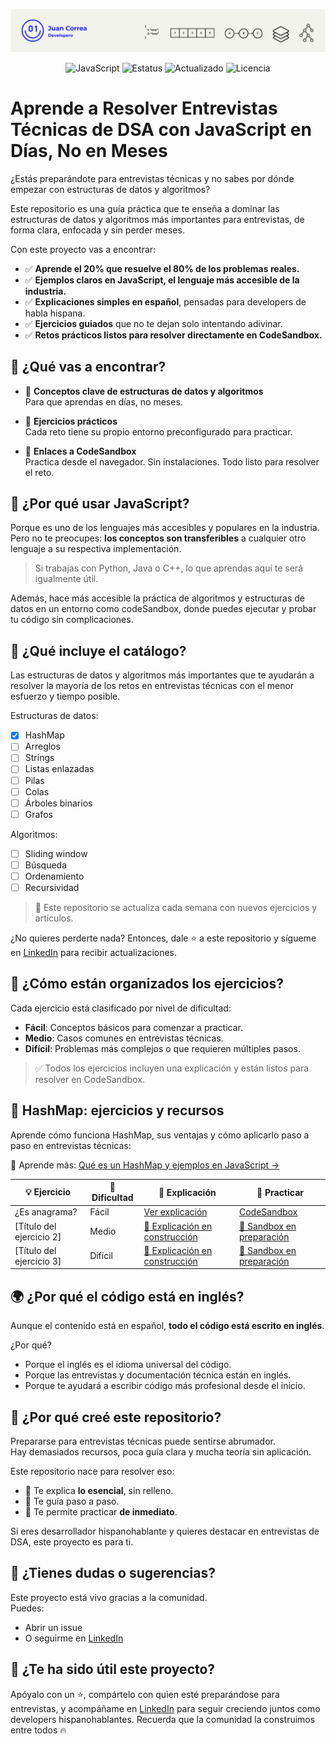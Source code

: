 <p align="center">
<img src="./assets/banner.png" alt="DSA-JS">
</p>
<p align="center">
<img src="https://img.shields.io/badge/JavaScript-100%25-yellow" alt="JavaScript">
<img src="https://img.shields.io/badge/Estatus-En%20progreso-yellow" alt="Estatus">
<img src="https://img.shields.io/badge/Actualizado-Abril%202025-blue" alt="Actualizado">
<img src="https://img.shields.io/badge/license-MIT-green" alt="Licencia">
</p>

# Aprende a Resolver Entrevistas Técnicas de DSA con JavaScript en Días, No en Meses

¿Estás preparándote para entrevistas técnicas y no sabes por dónde empezar con estructuras de datos y algoritmos?

Este repositorio es una guía práctica que te enseña a dominar las estructuras de datos y algoritmos más importantes para entrevistas, de forma clara, enfocada y sin perder meses.

Con este proyecto vas a encontrar:

- ✅ **Aprende el 20% que resuelve el 80% de los problemas reales.**
- ✅ **Ejemplos claros en JavaScript, el lenguaje más accesible de la industria.**
- ✅ **Explicaciones simples en español**, pensadas para developers de habla hispana.
- ✅ **Ejercicios guiados** que no te dejan solo intentando adivinar.
- ✅ **Retos prácticos listos para resolver directamente en CodeSandbox.**

## 🚀 ¿Qué vas a encontrar?

- 🧠 **Conceptos clave de estructuras de datos y algoritmos**  
  Para que aprendas en días, no meses.

- 🧪 **Ejercicios prácticos**  
  Cada reto tiene su propio entorno preconfigurado para practicar.

- 🔗 **Enlaces a CodeSandbox**  
  Practica desde el navegador. Sin instalaciones. Todo listo para resolver el reto.

## 📘 ¿Por qué usar JavaScript?

Porque es uno de los lenguajes más accesibles y populares en la industria.  
Pero no te preocupes: **los conceptos son transferibles** a cualquier otro lenguaje a su respectiva implementación.

> Si trabajas con Python, Java o C++, lo que aprendas aquí te será igualmente útil.

Además, hace más accesible la práctica de algoritmos y estructuras de datos en un entorno como codeSandbox, donde puedes ejecutar y probar tu código sin complicaciones.

## 🧩 ¿Qué incluye el catálogo?

Las estructuras de datos y algoritmos más importantes que te ayudarán a resolver la mayoría de los retos en entrevistas técnicas con el menor esfuerzo y tiempo posible.

Estructuras de datos:

- [x] HashMap
- [ ] Arreglos
- [ ] Strings
- [ ] Listas enlazadas
- [ ] Pilas
- [ ] Colas
- [ ] Árboles binarios
- [ ] Grafos

Algoritmos:

- [ ] Sliding window
- [ ] Búsqueda
- [ ] Ordenamiento
- [ ] Recursividad

> 📌 Este repositorio se actualiza cada semana con nuevos ejercicios y artículos.

¿No quieres perderte nada? Entonces, dale ⭐️ a este repositorio y sígueme en [LinkedIn](https://www.linkedin.com/in/juancorreaherrera/) para recibir actualizaciones.

## 🧠 ¿Cómo están organizados los ejercicios?

Cada ejercicio está clasificado por nivel de dificultad:

- **Fácil**: Conceptos básicos para comenzar a practicar.
- **Medio**: Casos comunes en entrevistas técnicas.
- **Difícil**: Problemas más complejos o que requieren múltiples pasos.

> ✅ Todos los ejercicios incluyen una explicación y están listos para resolver en CodeSandbox.

## 📂 HashMap: ejercicios y recursos

Aprende cómo funciona HashMap, sus ventajas y cómo aplicarlo paso a paso en entrevistas técnicas:

📘 Aprende más: [Qué es un HashMap y ejemplos en JavaScript →](https://developero.io/blog/algoritmos-y-estructuras-de-datos/hashmap-javascript-ejemplos?utm_source=github&utm_medium=repo&utm_campaign=dsa_catalog&utm_content=hashmap)

| 💡 Ejercicio             | 🎯 Dificultad | 📖 Explicación                      | 🧪 Practicar                   |
| ------------------------ | ------------- | ----------------------------------- | ------------------------------ |
| ¿Es anagrama?            | Fácil         | [Ver explicación](#)                | [CodeSandbox](#)               |
| [Título del ejercicio 2] | Medio         | [🚧 Explicación en construcción](#) | [🚧 Sandbox en preparación](#) |
| [Título del ejercicio 3] | Difícil       | [🚧 Explicación en construcción](#) | [🚧 Sandbox en preparación](#) |

## 🌍 ¿Por qué el código está en inglés?

Aunque el contenido está en español, **todo el código está escrito en inglés**.

¿Por qué?

- Porque el inglés es el idioma universal del código.
- Porque las entrevistas y documentación técnica están en inglés.
- Porque te ayudará a escribir código más profesional desde el inicio.

## 🤔 ¿Por qué creé este repositorio?

Prepararse para entrevistas técnicas puede sentirse abrumador.  
Hay demasiados recursos, poca guía clara y mucha teoría sin aplicación.

Este repositorio nace para resolver eso:

- 📌 Te explica **lo esencial**, sin relleno.
- 📌 Te guía paso a paso.
- 📌 Te permite practicar **de inmediato**.

Si eres desarrollador hispanohablante y quieres destacar en entrevistas de DSA, este proyecto es para ti.

## 💬 ¿Tienes dudas o sugerencias?

Este proyecto está vivo gracias a la comunidad.  
Puedes:

- Abrir un issue
- O seguirme en [LinkedIn](https://www.linkedin.com/in/juancorreaherrera/)

## 🚀 ¿Te ha sido útil este proyecto?

Apóyalo con un ⭐️, compártelo con quien esté preparándose para entrevistas, y acompáñame en [LinkedIn](https://www.linkedin.com/in/juancorreaherrera/) para seguir creciendo juntos como developers hispanohablantes. Recuerda que la comunidad la construimos entre todos 🔥
